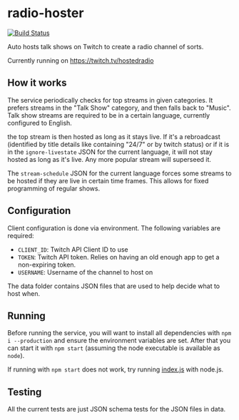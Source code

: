 # radio-hoster

 [![Build Status](https://travis-ci.com/freaktechnik/radio-hoster.svg?branch=master)](https://travis-ci.com/freaktechnik/radio-hoster)

Auto hosts talk shows on Twitch to create a radio channel of sorts.

Currently running on https://twitch.tv/hostedradio

## How it works

The service periodically checks for top streams in given categories. It prefers
streams in the "Talk Show" category, and then falls back to "Music". Talk show
streams are required to be in a certain language, currently configured to English.

the top stream is then hosted as long as it stays live. If it's a rebroadcast
(identified by title details like containing "24/7" or by twitch status) or if
it is in the `ignore-livestate` JSON for the current language, it will not stay
hosted as long as it's live. Any more popular stream will superseed it.

The `stream-schedule` JSON for the current language forces some streams to be hosted
if they are live in certain time frames. This allows for fixed programming of regular
shows.

## Configuration

Client configuration is done via environment. The following variables are required:

- `CLIENT_ID`: Twitch API Client ID to use
- `TOKEN`: Twitch API token. Relies on having an old enough app to get a non-expiring token.
- `USERNAME`: Username of the channel to host on

The data folder contains JSON files that are used to help decide what to host when.

## Running

Before running the service, you will want to install all dependencies with `npm i --production`
and ensure the environment variables are set. After that you can start it with `npm start`
(assuming the node executable is available as `node`).

If running with `npm start` does not work, try running [index.js](index.js) with node.js.

## Testing

All the current tests are just JSON schema tests for the JSON files in data.
